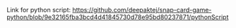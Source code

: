 Link for python script:
https://github.com/deepaktej/snap-card-game-python/blob/9e32165fba3bcd4d41845730d78e95bd80237871/pythonScript
